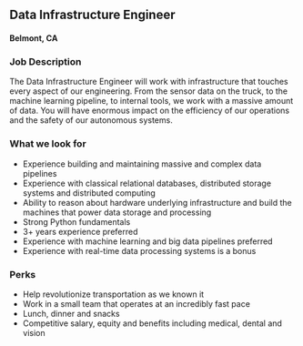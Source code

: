 ## Data Infrastructure Engineer
#### Belmont, CA

### Job Description
The Data Infrastructure Engineer will work with infrastructure that touches every aspect of our engineering. From the sensor data on the truck, to the machine learning pipeline, to internal tools, we work with a massive amount of data. You will have enormous impact on the efficiency of our operations and the safety of our autonomous systems.

### What we look for
+ Experience building and maintaining massive and complex data pipelines
+ Experience with classical relational databases, distributed storage systems and distributed computing
+ Ability to reason about hardware underlying infrastructure and build the machines that power data storage and processing
+ Strong Python fundamentals
+ 3+ years experience preferred
+ Experience with machine learning and big data pipelines preferred
+ Experience with real-time data processing systems is a bonus

### Perks
+ Help revolutionize transportation as we known it
+ Work in a small team that operates at an incredibly fast pace
+ Lunch, dinner and snacks
+ Competitive salary, equity and benefits including medical, dental and vision


